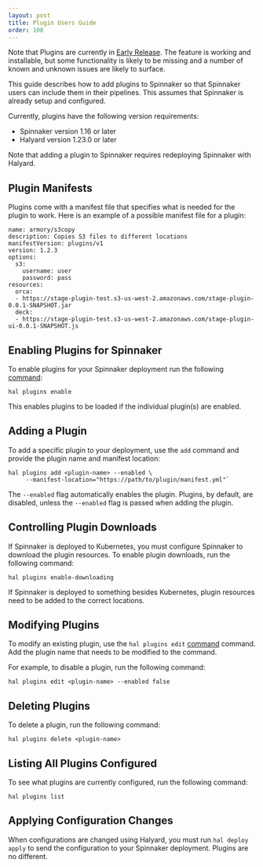 ```yaml
---
layout: post
title: Plugin Users Guide
order: 108
---
```


Note that Plugins are currently in [Early Release](https://kb.armory.io/releases/early-release-beta-GA/). The feature is working and installable, but some functionality is likely to be missing and a number of known and unknown issues are likely to surface.

This guide describes how to add plugins to Spinnaker so that Spinnaker users can include them in their pipelines. This assumes that Spinnaker is already setup and configured.

Currently, plugins have the following version requirements:

* Spinnaker version 1.16 or later
* Halyard version 1.23.0 or later

Note that adding a plugin to Spinnaker requires redeploying Spinnaker with Halyard.

## Plugin Manifests

Plugins come with a manifest file that specifies what is needed for the plugin to work. Here is an example of a possible manifest file for a plugin:

```
name: armory/s3copy
description: Copies S3 files to different locations
manifestVersion: plugins/v1
version: 1.2.3
options:
  s3:
    username: user
    password: pass
resources:
  orca:
  - https://stage-plugin-test.s3-us-west-2.amazonaws.com/stage-plugin-0.0.1-SNAPSHOT.jar
  deck:
  - https://stage-plugin-test.s3-us-west-2.amazonaws.com/stage-plugin-ui-0.0.1-SNAPSHOT.js
```

## Enabling Plugins for Spinnaker

To enable plugins for your Spinnaker deployment run the following [command](https://www.spinnaker.io/reference/halyard/commands/#hal-plugins-enable):

```
hal plugins enable
```

This enables plugins to be loaded if the individual plugin(s) are enabled.

## Adding a Plugin

To add a specific plugin to your deployment, use the `add` command and provide the plugin name and manifest location:

```
hal plugins add <plugin-name> --enabled \
     --manifest-location="https://path/to/plugin/manifest.yml"`
```

The `--enabled` flag automatically enables the plugin. Plugins, by default, are disabled, unless the `--enabled` flag is passed when adding the plugin.

## Controlling Plugin Downloads

If Spinnaker is deployed to Kubernetes, you must configure Spinnaker to download the plugin resources. To enable plugin downloads, run the following command:

```
hal plugins enable-downloading 
```

If Spinnaker is deployed to something besides Kubernetes, plugin resources need to be added to the correct locations.

## Modifying Plugins

To modify an existing plugin, use the `hal plugins edit` [command](https://www.spinnaker.io/reference/halyard/commands/#hal-plugins-edit) command. Add the plugin name that needs to be modified to the command.

For example, to disable a plugin, run the following command:

```
hal plugins edit <plugin-name> --enabled false
```

## Deleting Plugins

To delete a plugin, run the following command:

```
hal plugins delete <plugin-name>
```

## Listing All Plugins Configured

To see what plugins are currently configured, run the following command:

```
hal plugins list
```

## Applying Configuration Changes

When configurations are changed using Halyard, you must run `hal deploy apply` to send the configuration to your Spinnaker deployment. Plugins are no different. 
